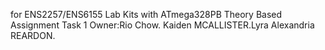  for ENS2257/ENS6155 Lab Kits with ATmega328PB
 Theory Based Assignment Task 1 
 Owner:Rio Chow. Kaiden MCALLISTER.Lyra Alexandria REARDON.
